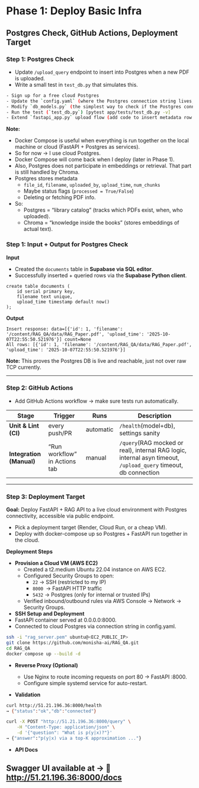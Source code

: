 # Phase 1: Deploy Basic Infra
## Postgres Check, GitHub Actions, Deployment Target

### Step 1: Postgres Check
- Update `/upload_query` endpoint to insert into Postgres when a new PDF is uploaded.
- Write a small test in `test_db.py` that simulates this.

```bash
- Sign up for a free cloud Postgres
- Update the `config.yaml` (where the Postgres connection string lives, you will get this info from cloud Postgres)
- Modify `db_models.py` (the simplest way to check if the Postgres connection is alive)
- Run the test (`test_db.py`) [pytest app/tests/test_db.py -v]
- Extend `fastapi_app.py` upload flow (add code to insert metadata row into Postgres on upload.)
```

**Note:**
- Docker Compose is useful when everything is run together on the local machine or cloud (FastAPI + Postgres as services).
- So for now → I use cloud Postgres.
- Docker Compose will come back when I deploy (later in Phase 1).
- Also, Postgres does not participate in embeddings or retrieval. That part is still handled by Chroma.
- Postgres stores metadata
  - `file_id`, `filename`, `uploaded_by`, `upload_time`, `num_chunks`
  - Maybe status flags (`processed = True/False`)
  - Deleting or fetching PDF info.
- So:
  - Postgres = “library catalog” (tracks which PDFs exist, when, who uploaded).
  - Chroma = “knowledge inside the books” (stores embeddings of actual text).

### Step 1: Input + Output for Postgres Check
**Input**
- Created the `documents` table in **Supabase via SQL editor**.
- Successfully inserted + queried rows via the **Supabase Python client**.

```
create table documents (
    id serial primary key,
    filename text unique,
    upload_time timestamp default now()
);
```
**Output**
```
Insert response: data=[{'id': 1, 'filename': '/content/RAG_QA/data/RAG_Paper.pdf', 'upload_time': '2025-10-07T22:55:50.521976'}] count=None
All rows: [{'id': 1, 'filename': '/content/RAG_QA/data/RAG_Paper.pdf', 'upload_time': '2025-10-07T22:55:50.521976'}]
```
**Note:** This proves the Postgres DB is live and reachable, just not over raw TCP currently. 

---
### Step 2: GitHub Actions
- Add GitHub Actions workflow → make sure tests run automatically.
  
| Stage                    | Trigger                       | Runs        | Description |
| ------------------------ | ----------------------------- | ----------- | ------------|
| **Unit & Lint (CI)**     | every push/PR                 |  automatic | `/health`(model+db), settings sanity|
| **Integration (Manual)** | “Run workflow” in Actions tab |  manual| `/query`(RAG mocked or real), internal RAG logic, internal asyn timeout, `/upload_query` timeout, db connection |

---
### Step 3: Deployment Target

**Goal:** Deploy FastAPI + RAG API to a live cloud environment with Postgres connectivity, accessible via public endpoint.

- Pick a deployment target (Render, Cloud Run, or a cheap VM).
- Deploy with docker-compose up so Postgres + FastAPI run together in the cloud.

**Deployment Steps**

- **Provision a Cloud VM (AWS EC2)**
  - Created a t2.medium Ubuntu 22.04 instance on AWS EC2.
  - Configured Security Groups to open:
    - `22` → SSH (restricted to my IP)
    - `8000 `→ FastAPI HTTP traffic
    - `5432` → Postgres (only for internal or trusted IPs)
  - Verified inbound/outbound rules via AWS Console → Network → Security Groups.
- **SSH Setup and Deployment**
- FastAPI container served at 0.0.0.0:8000.
- Connected to cloud Postgres via connection string in config.yaml.
```bash
ssh -i "rag_server.pem" ubuntu@<EC2_PUBLIC_IP>
git clone https://github.com/monisha-ai/RAG_QA.git
cd RAG_QA
docker compose up --build -d
```
- **Reverse Proxy (Optional)**
  - Use Nginx to route incoming requests on port 80 → FastAPI :8000.
  - Configure simple systemd service for auto-restart.

- **Validation**
```bash
curl http://51.21.196.36:8000/health
→ {"status":"ok","db":"connected"}
```
```bash
curl -X POST "http://51.21.196.36:8000/query" \
    -H "Content-Type: application/json" \
    -d '{"question": "What is p(y|x)?"}'
→ {"answer":"p(y|x) via a top-K approximation ..."}
```

- **API Docs**

Swagger UI available at →
🔗 http://51.21.196.36:8000/docs
---
